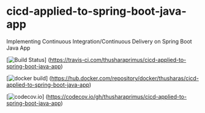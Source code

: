 # cicd-applied-to-spring-boot-java-app
Implementing Continuous Integration/Continuous Delivery on Spring Boot Java App

[![Build Status](https://travis-ci.com/thusharaprimus/cicd-applied-to-spring-boot-java-app.svg)]
(https://travis-ci.com/thusharaprimus/cicd-applied-to-spring-boot-java-app)

[![docker build](https://img.shields.io/docker/cloud/build/thusharas/cicd-applied-to-spring-boot-java-app)]
(https://hub.docker.com/repository/docker/thusharas/cicd-applied-to-spring-boot-java-app)

[![codecov.io](https://codecov.io/gh/thusharaprimus/cicd-applied-to-spring-boot-java-app)]
(https://codecov.io/gh/thusharaprimus/cicd-applied-to-spring-boot-java-app)
